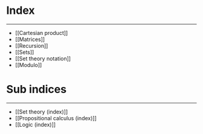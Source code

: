 # Index
---
- [[Cartesian product]]
- [[Matrices]]
- [[Recursion]]
- [[Sets]]
- [[Set theory notation]]
- [[Modulo]]

# Sub indices
---
- [[Set theory (index)]]
- [[Propositional calculus (index)]]
- [[Logic (index)]]
